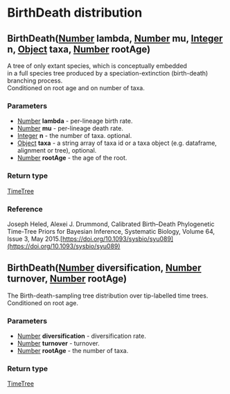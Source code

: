 BirthDeath distribution
=======================
BirthDeath([Number](../types/Number.md) **lambda**, [Number](../types/Number.md) **mu**, [Integer](../types/Integer.md) **n**, [Object](../types/Object.md) **taxa**, [Number](../types/Number.md) **rootAge**)
---------------------------------------------------------------------------------------------------------------------------------------------------------------------------------------------------------------

A tree of only extant species, which is conceptually embedded<br>in a full species tree produced by a speciation-extinction (birth-death) branching process.<br>Conditioned on root age and on number of taxa.

### Parameters

- [Number](../types/Number.md) **lambda** - per-lineage birth rate.
- [Number](../types/Number.md) **mu** - per-lineage death rate.
- [Integer](../types/Integer.md) **n** - the number of taxa. optional.
- [Object](../types/Object.md) **taxa** - a string array of taxa id or a taxa object (e.g. dataframe, alignment or tree), optional.
- [Number](../types/Number.md) **rootAge** - the age of the root.

### Return type

[TimeTree](../types/TimeTree.md)

### Reference

Joseph Heled, Alexei J. Drummond, Calibrated Birth–Death Phylogenetic Time-Tree Priors for Bayesian Inference, Systematic Biology, Volume 64, Issue 3, May 2015.[https://doi.org/10.1093/sysbio/syu089](https://doi.org/10.1093/sysbio/syu089)

BirthDeath([Number](../types/Number.md) **diversification**, [Number](../types/Number.md) **turnover**, [Number](../types/Number.md) **rootAge**)
-------------------------------------------------------------------------------------------------------------------------------------------------

The Birth-death-sampling tree distribution over tip-labelled time trees.<br>Conditioned on root age.

### Parameters

- [Number](../types/Number.md) **diversification** - diversification rate.
- [Number](../types/Number.md) **turnover** - turnover.
- [Number](../types/Number.md) **rootAge** - the number of taxa.

### Return type

[TimeTree](../types/TimeTree.md)



